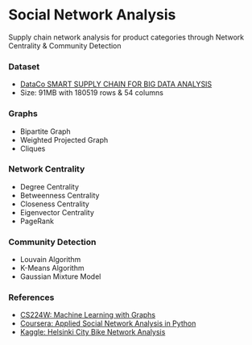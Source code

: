 # Social Network Analysis

Supply chain network analysis for product categories through Network Centrality & Community Detection
    
### Dataset
- [DataCo SMART SUPPLY CHAIN FOR BIG DATA ANALYSIS](https://www.kaggle.com/shashwatwork/dataco-smart-supply-chain-for-big-data-analysis)
- Size: 91MB with 180519 rows & 54 columns 

### Graphs
- Bipartite Graph
- Weighted Projected Graph
- Cliques

### Network Centrality
- Degree Centrality
- Betweenness Centrality
- Closeness Centrality
- Eigenvector Centrality
- PageRank

### Community Detection
- Louvain Algorithm
- K-Means Algorithm
- Gaussian Mixture Model

### References
- [CS224W: Machine Learning with Graphs](https://youtube.com/playlist?list=PLoROMvodv4rPLKxIpqhjhPgdQy7imNkDn)
- [Coursera: Applied Social Network Analysis in Python](https://www.coursera.org/learn/python-social-network-analysis)
- [Kaggle: Helsinki City Bike Network Analysis](https://www.kaggle.com/geometrein/helsinki-city-bike-network-analysis)